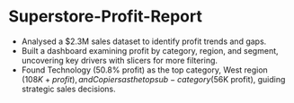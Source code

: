 # Superstore-Profit-Report

- Analysed a $2.3M sales dataset to identify profit trends and gaps.
- Built a dashboard examining profit by category, region, and segment, uncovering key drivers with slicers for more filtering.
- Found Technology (50.8% profit) as the top category, West region ($108K+ profit), and Copiers as the top sub-category ($56K profit), guiding strategic sales decisions.
